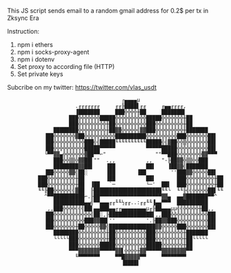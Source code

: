 This JS script sends email to a random gmail address for 0.2$ per tx in Zksync Era


Instruction:
1) npm i ethers
2) npm i socks-proxy-agent
3) npm i dotenv
3) Set proxy to according file (HTTP)
4) Set private keys 

Subcribe on my twitter: https://twitter.com/vlas_usdt

     
     
     
     
                                         ┌▄▄▄▄µ
                          .╓╓╓╓╓╓╓     ╓╓╟████▌╓╓     ╓▄▄╓╓╓╓,
                          ▐███████     ███╬╬╬╬╫██     ███████▌
                        ███╬╬╬╬╬╬╬█████╬╬╬╬╬╬╬╬╬╬█████╬╬╬╬╬╬╬╫██
                        ███╬╬╬╬╬╬╬╬╬╫██╬╬╬╬╬╬╬╬╬╬███╬╬╬╬╬╬╬╬╬╫██
                   ████████╬╬╬╬╬╬╬╬╬╫██▓▓╬╬╬╬╬╣▓▓███╬╬╬╬╬╬╬╬╬╫███████
                ▐██╬╬╬╬╬╬╬▓██╬╬╬╬╬╬╬╬╬╬██████████╬╬╬╬╬╬╬╬╬╬███╬╬╬╬╬╬╬██▌
                ▐██╬╬╬╬╬╬╬╬╬╬███╣╣█████╙╙╙╙╙╙╙╙╙╙█████╣╣▓██╬╬▒╬╬╬╬╬╬╬██▌
                ▐██╬╬╬╬╬╬╬╬╬╬█████▀▀▀▀▀          ▀▀▀▀▀█████╬╬╬╬╬╬╬╬╬╬██▌
                └▀▀▓▓▄╬╬╬╬╬╬╬▓██▀▀⌐"                ""▀▀███╬╬╬╬╬╬╬╬▓▓▀▀▀
                   ███╬╬▒▒╬▓▓██▌""  .,,          ,,   "-╟██▓▓╬▒▒╬╬███
                   ████████▓▓██▌    ▐██          ██▌    ▐██▓▓╣███████
                ▐██╬╬╬╬╬▓▓╣██░      ▐██       ▐██        ''███▓▓╬╬╬╬╬██▌
              ███╬╬╬╬╬╬╬╬╬╫██       ▐██          ██▌       ███╬╬╬╬╬╬╬╬╬╫██
              ███╬╬╬╬╬╬╬╬╬╫██  ▐██   `─          └─'  ██▌  ███╬╬╬╬╬╬╬╬╬╫██
              ╙╙╟██╬╬╬╬╬╣╣▓██  ╟██████████████████████╙╙└  ╙╙╟╣╣╬╬╬╬╬██▌╙╙
                ^▀▀██████████⌐.╟██▀▀▀▀▀▀▀▀▀▀▀▀▀▀▀▀▀▀▀▀▓▓▄  ▄▄▓███████▀▀^
                   ██████████▄▄╣▀▀▄▄▄╓╓╙╙½╓╓..:╓╓╙╙▐▄▄▀▀▀  ██████████
                 ,,███╬╬╬╬╣╣╣██▌▄▄███▄▄╓╓▄▄▄▄▄▄▄▄µ╓╟██▄▄▄µµ╣╣╬╬╬╬╬╫██,,
                ▐██╬╬╬╬╬╬╬╬╬╬╬╬╣██░,╟██████████████▌,,███╬╬╬╬╬╬╬╬╬╬╬╬██▌
                ▐██╬╬╬╬╬╬╬╬╬╬███▓▓██▌''          '.╟██▓▓███╬╬╬╬╬╬╬╬╬╬██▌
                ▐██╬╬╬╬╬╬╬╫██╬╬╬╬╬▓▓╣███████████████▓▓╬╬╬╬╬███╬╬╬╬╬╬╬██▌
                   ████████╬╬╬╬╬╬╬╬╬╫██╬╬╬╬╬╬╬╬╬╬███╬╬╬╬╬╬╬╬╬╫███████
                   └└└└└███╬╬╬╬╬╬╬╬╬╫██╬╬╬╬╬╬╬╬╬╬███╬╬╬╬╬╬╬╬╬╫██└└└└└
                        ███╬╬╬╬╬╬╬█████╬╬╬╬╬╬╬╬╬╬█████╬╬╬╬╬╬╬╫██
                        ▀▀▀▓▓▓▓▓▓▓▀▀▀▀▀▓▓▌╬╬╬╬╫▓▓▀▀▀▀▀▓▓▓▓▓▓▓▓▀▀
                          ╙▀▀▀▀▀▀▀     ▀▀█▓▓▓▓▓▀▀     ▀▀▀▀▀▀▀▀
                                         ▐████▌
     
    
